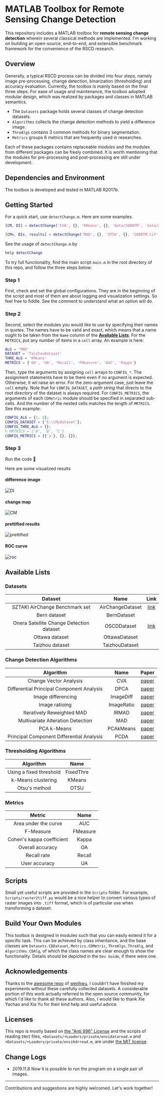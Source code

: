 # MATLAB Toolbox for Remote Sensing Change Detection

This repository includes a MATLAB toolbox for **remote sensing change detection** wherein several classical methods are implemented. I'm working on building an open-source, end-to-end, and extensible benchmark framework for the convenience of the RSCD research.

## Overview

Generally, a typical RSCD process can be divided into four steps, namely image pre-processing, change detection, binarization (thresholding) and accuracy evaluation. Currently, the toolbox is mainly based on the final three steps. For ease of usage and maintenance, the toolbox adopted modular design, which was realized by packages and classes in MATLAB semantics.

- The `Datasets` package holds several classes of change detection datasets.
- `Algorithms` collects the change detection methods to yield a difference image.
- `ThreAlgs` contains 3 common methods for binary segmentation.
- `Metrics` groups 6 metrics that are frequently used in researches.

Each of these packages contains replaceable *modules* and the modules from different packages can be freely combined. It is worth mentioning that the modules for pre-processing and post-processing are still under development.

## Dependencies and Environment

The toolbox is developed and tested in MATLAB R2017b.

## Getting Started

For a quick start, use `detectChange.m`. Here are some examples.
```MATLAB
[CM, DI] = detectChange('CVA', {}, 'KMeans', {}, 'data/2000TM', 'data/2003TM')

[CMs, DIs, results] = detectChange('MAD', {}, 'OTSU', {}, '2000TM.tif', '2003TM.tif', 'gt.png', {'AUC', 'UA'}, {{}, {}})
```

See the usage of `detectChange.m` by
```MATLAB
help detectChange
```


To try full functionality, find the main script `main.m` in the root directory of this repo, and follow the three steps below:

### Step 1

First, check and set the global configurations. They are in the beginning of the script and most of them are about logging and visualization settings. So feel free to fiddle. See the comment to understand what an option will do.

### Step 2

Second, select the modules you would like to use by specifying their names in quotes. The names have to be valid and exact, which means that a name ought to be taken from the `Name` column of the [**Available Lists**](#available-lists). For the `METRICS`, put any number of items in a `cell` array. An example is here:
```MATLAB
ALG = 'MAD'
DATASET = 'TaizhouDataset'
THRE_ALG = 'KMeans'
METRICS = {'OA', 'UA', 'Recall', 'FMeasure', 'AUC', 'Kappa'}
```

Then, type the arguments by assigning `cell` arrays to `CONFIG_*`. The assignment statements have to be there even if no argument is expected. Otherwise, it wil raise an error. For the zero-argument case, just leave the `cell` empty. Note that for `CONFIG_DATASET`, a *path string* that directs to the root directory of the dataset is always required. For `CONFIG_METRICS`, the arguments of each `CDMetric` module should be specified in separated sub-cells. And the number of the nested cells matches the length of `MRTRICS`. See this example:

```MATLAB
CONFIG_ALG = {1, 2};
CONFIG_DATASET = {'E:\\Mydataset'};
CONFIG_THRE_ALG = {};
% MRTRICS = {'A', 'B', 'C'}
CONFIG_METRICS = {{'a'}, {}, {}};
```

### Step 3

Run the code :rocket:

Here are some visualized results

#### difference image

![DI](./.demo/DI.png)

#### change map

![CM](./.demo/CM.png)

#### prettified results

![prettified](./.demo/prettified.png)

#### ROC curve

![roc](./.demo/roc.png)

## Available Lists

### Datasets

Dataset | Name | Link
:-:|:-:|:-:
SZTAKI AirChange Benchmark set | AirChangeDataset | [link](http://web.eee.sztaki.hu/remotesensing/airchange_benchmark.html)
Bern dataset | BernDataset | 
Onera Satellite Change Detection dataset | OSCDDataset | [link](https://rcdaudt.github.io/oscd/)
Ottawa dataset | OttawaDataset | 
Taizhou dataset | TaizhouDataset | 

### Change Detection Algorithms

Algorithm | Name | Paper
:-:|:-:|:-:
Change Vector Analysis | CVA | [paper](https://www.researchgate.net/publication/37794369_Change_Vector_Analysis_An_Approach_for_Detecting_Forest_Changes_with_Landsat)
Differential Principal Component Analysis | DPCA | [paper](https://www.tandfonline.com/doi/full/10.1080/01431160801950162)
Image differencing | ImageDiff | [paper](https://www.researchgate.net/publication/239063613_Digital_change_detection_techniques_using_remotely_sensed_data)
Image ratioing | ImageRatio | [paper](https://www.researchgate.net/publication/235245895_Change_Detection_Techniques)
Iteratively Reweighted MAD | IRMAD | [paper](https://www.researchgate.net/publication/6534331_The_Regularized_Iteratively_Reweighted_MAD_Method_for_Change_Detection_in_Multi-_and_Hyperspectral_Data)
Multivariate Alteration Detection | MAD | [paper](https://www.researchgate.net/publication/222491847_Multivariate_Alteration_Detection_MAD_and_MAF_Postprocessing_in_Multispectral_Bitemporal_Image_Data_New_Approaches_to_Change_Detection_Studies)
PCA k-Means | PCAkMeans | [paper](https://ieeexplore.ieee.org/document/5196726)
Principal Component Differential Analysis | PCDA | [paper](https://www.researchgate.net/publication/223591130_Remote_sensing_research_issues_of_the_National_Land_Use_Change_Program_of_China)

### Thresholding Algorithms

Algorithm | Name
:-:|:-:
Using a fixed threshold | FixedThre
k-Means clustering | KMeans
Otsu's method | OTSU

### Metrics

Metric | Name
:-:|:-:
Area under the curve | AUC
F-Measure | FMeasure
Cohen's kappa coefficient | Kappa
Overall accuracy | OA
Recall rate | Recall
User accuracy | UA

## Scripts

Small yet useful scripts are provided in the `Scripts` folder. For example, `Scripts/raster2tiff.py` would be a nice helper to convert various types of raster images into `.tiff` format, which is of particular use when transforming a dataset.

## Build Your Own Modules

This toolbox is designed in modules such that you can easily extend it for a specific task. This can be achieved by class inheritance, and the base classes are `Datasets.CDDataset`, `Metrics.CDMetric`, `ThreAlgs.ThreAlg`, and `Algorithms.CDAlg`, of which the class names are clear enough to show the functionality. Details should be depicted in the `Dev Guide`, if there were one.

## Acknowledgements

Thanks to the [awesome repo](https://github.com/wenhwu/awesome-remote-sensing-change-detection) of [wenhwu](https://github.com/wenhwu), I couldn't have finished my experiments without these carefully collected datasets. A considerable portion of this work actually referred to the open source community, for which I'd like to thank all these authors. Also, I would like to thank Xie Yachao and Xia Yu for their kind help and useful advice.

## Licenses

This repo is mostly based on [the "Anti 996" License](./LICENSE) and the scripts of reading `ENVI` files, `+Datasets/+Loaders/private/envidataread.m` and `+Datasets/+Loaders/private/envihdrread.m`, are under [the MIT license](./+Datasets/+Loaders/private/LICENSE).

## Change Logs

+ 2019.11.8 Now it is possible to run the program on a single pair of images.

---
Contributions and suggestions are highly welcomed. Let's work together!
